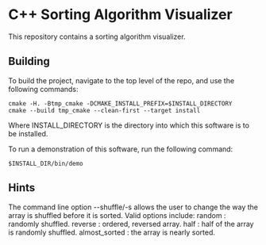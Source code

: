 # C++ Sorting Algorithm Visualizer
This repository contains a sorting algorithm visualizer.

## Building
To build the project, navigate to the top level of the repo, and use the following commands:

    cmake -H. -Btmp_cmake -DCMAKE_INSTALL_PREFIX=$INSTALL_DIRECTORY
    cmake --build tmp_cmake --clean-first --target install

Where INSTALL_DIRECTORY is the directory into which this software is to be installed.

To run a demonstration of this software, run the following command:

    $INSTALL_DIR/bin/demo

## Hints
The command line option --shuffle/-s allows the user to change the way the array is shuffled before it is sorted.
Valid options include:
    random : randomly shuffled.
    reverse : ordered, reversed array.
    half : half of the array is randomly shuffled.
    almost_sorted : the array is nearly sorted.
